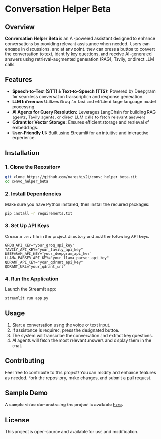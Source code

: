 # Conversation Helper Beta   

## Overview  
**Conversation Helper Beta** is an AI-powered assistant designed to enhance conversations by providing relevant assistance when needed. Users can engage in discussions, and at any point, they can press a button to convert the conversation to text, identify key questions, and receive AI-generated answers using retrieval-augmented generation (RAG), Tavily, or direct LLM calls.  

## Features  
- **Speech-to-Text (STT) & Text-to-Speech (TTS):** Powered by Deepgram for seamless conversation transcription and response generation.  
- **LLM Inference:** Utilizes Groq for fast and efficient large language model processing.  
- **AI Agents for Query Resolution:** Leverages LangChain for building RAG agents, Tavily agents, or direct LLM calls to fetch relevant answers.  
- **Qdrant for Vector Storage:** Ensures efficient storage and retrieval of embeddings.  
- **User-Friendly UI:** Built using Streamlit for an intuitive and interactive experience.  

## Installation  

### 1. Clone the Repository  
```bash
git clone https://github.com/nareshis21/convo_helper_beta.git
cd convo_helper_beta
```

### 2. Install Dependencies  
Make sure you have Python installed, then install the required packages:  
```bash
pip install -r requirements.txt
```

### 3. Set Up API Keys  
Create a `.env` file in the project directory and add the following API keys:  
```
GROQ_API_KEY="your_groq_api_key"
TAVILY_API_KEY="your_tavily_api_key"
DEEPGRAM_API_KEY="your_deepgram_api_key"
LLAMA_PARSER_API_KEY="your_llama_parser_api_key"
QDRANT_API_KEY="your_qdrant_api_key"
QDRANT_URL="your_qdrant_url"
```

### 4. Run the Application  
Launch the Streamlit app:  
```bash
streamlit run app.py
```

## Usage  
1. Start a conversation using the voice or text input.  
2. If assistance is required, press the designated button.  
3. The system will transcribe the conversation and extract key questions.  
4. AI agents will fetch the most relevant answers and display them in the chat.  

## Contributing  
Feel free to contribute to this project! You can modify and enhance features as needed. Fork the repository, make changes, and submit a pull request.  

## Sample Demo  
A sample video demonstrating the project is available [here](https://drive.google.com/file/d/18ACVUB6TotDYXW7A0B7uQ_H7CHRNocop/view?usp=drivesdk).  

## License  
This project is open-source and available for use and modification.  

